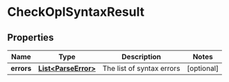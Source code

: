 

# CheckOplSyntaxResult


## Properties

| Name | Type | Description | Notes |
|------------ | ------------- | ------------- | -------------|
|**errors** | [**List&lt;ParseError&gt;**](ParseError.md) | The list of syntax errors |  [optional] |




